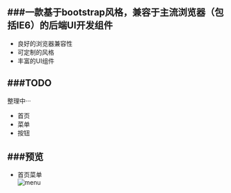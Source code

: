 ###一款基于bootstrap风格，兼容于主流浏览器（包括IE6）的后端UI开发组件
------------
*  良好的浏览器兼容性
*  可定制的风格
*  丰富的UI组件

###TODO
----------
整理中···  
* 首页  
* 菜单
* 按钮  

###预览
---
* 首页菜单  
![menu](http://sandbox.runjs.cn/uploads/rs/5/hirycjiy/privew.png)
